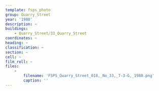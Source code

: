 ```yaml
---
template: fsps_photo
group: Quarry_Street
year: '1980'
description: ~
buildings:
    - Quarry_Street/33_Quarry_Street
coordinates: ~
heading: ~
classification: ~
section: ~
cell: ~
film_roll: ~
files:
    -
        filename: 'FSPS_Quarry_Street_018,_No_33,_7-3-G,_1980.png'
        caption: ''
---
```

